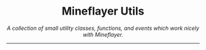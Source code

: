 <h1 align="center">Mineflayer Utils</h1>
<p align="center"><em>A collection of small utility classes, functions, and events which work nicely with Mineflayer.</em></p>

---

